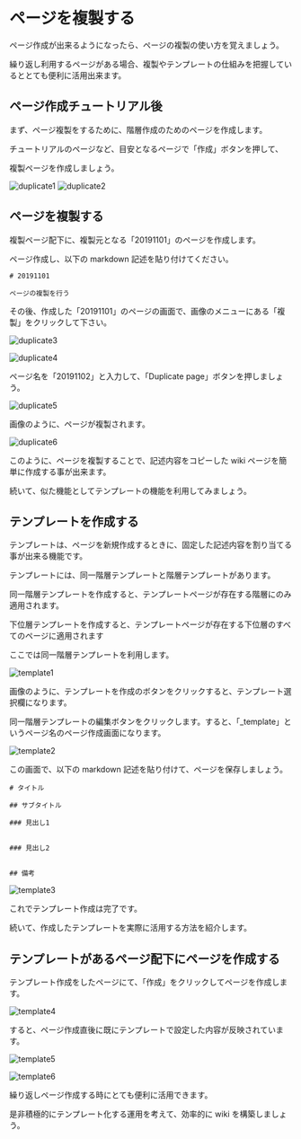 # ページを複製する

ページ作成が出来るようになったら、ページの複製の使い方を覚えましょう。

繰り返し利用するページがある場合、複製やテンプレートの仕組みを把握しているととても便利に活用出来ます。

## ページ作成チュートリアル後

まず、ページ複製をするために、階層作成のためのページを作成します。

チュートリアルのページなど、目安となるページで「作成」ボタンを押して、

複製ページを作成しましょう。

![duplicate1](./images/duplicate1.png)
![duplicate2](./images/duplicate2.png)

## ページを複製する

複製ページ配下に、複製元となる「20191101」のページを作成します。

ページ作成し、以下の markdown 記述を貼り付けてください。

```
# 20191101

ページの複製を行う
```

その後、作成した「20191101」のページの画面で、画像のメニューにある「複製」をクリックして下さい。

![duplicate3](./images/duplicate3.png)

![duplicate4](./images/duplicate4.png)

ページ名を「20191102」と入力して、「Duplicate page」ボタンを押しましょう。

![duplicate5](./images/duplicate5.png)

画像のように、ページが複製されます。

![duplicate6](./images/duplicate6.png)

このように、ページを複製することで、記述内容をコピーした wiki ページを簡単に作成する事が出来ます。

続いて、似た機能としてテンプレートの機能を利用してみましょう。



## テンプレートを作成する

テンプレートは、ページを新規作成するときに、固定した記述内容を割り当てる事が出来る機能です。

テンプレートには、同一階層テンプレートと階層テンプレートがあります。

同一階層テンプレートを作成すると、テンプレートページが存在する階層にのみ適用されます。

下位層テンプレートを作成すると、テンプレートページが存在する下位層のすべてのページに適用されます

ここでは同一階層テンプレートを利用します。

![template1](./images/template1.png)

画像のように、テンプレートを作成のボタンをクリックすると、テンプレート選択欄になります。

同一階層テンプレートの編集ボタンをクリックします。すると、「_template」というページ名のページ作成画面になります。

![template2](./images/template2.png)

この画面で、以下の markdown 記述を貼り付けて、ページを保存しましょう。


```
# タイトル

## サブタイトル

### 見出し1


### 見出し2


## 備考
```

![template3](./images/template3.png)

これでテンプレート作成は完了です。

続いて、作成したテンプレートを実際に活用する方法を紹介します。

## テンプレートがあるページ配下にページを作成する

テンプレート作成をしたページにて、「作成」をクリックしてページを作成します。

![template4](./images/template4.png)

すると、ページ作成直後に既にテンプレートで設定した内容が反映されています。

![template5](./images/template5.png)

![template6](./images/template6.png)

繰り返しページ作成する時にとても便利に活用できます。

是非積極的にテンプレート化する運用を考えて、効率的に wiki を構築しましょう。

